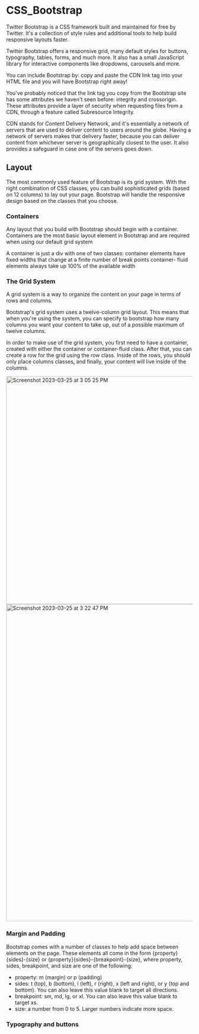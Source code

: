 # CSS_Bootstrap

Twitter Bootstrap is a CSS framework built and maintained for free by Twitter. It's a collection of style rules and additional tools to help build responsive layouts faster.

Twitter Bootstrap offers a responsive grid, many default styles for buttons, typography, tables, forms, and much more. It also has a small JavaScript library for interactive components like dropdowns, carousels and more.

You can include Bootstrap by:
copy and paste the CDN link tag into your HTML file and you will have Bootstrap right away!

You've probably noticed that the link tag you copy from the Bootstrap site has some attributes we haven't seen before: integrity and crossorigin. These attributes provide a layer of security when
requesting files from a CDN, through a feature called Subresource Integrity. 

CDN stands for Content Delivery Network, and it's essentially a network of servers that are used to deliver content to users around the globe. Having a network of servers makes that delivery faster, because you can deliver content from whichever server is geographically closest to the user. It also provides a safeguard in case one of the servers goes down.

## Layout

The most commonly used feature of Bootstrap is its grid system. With the right combination of CSS classes, you can build sophisticated grids (based on 12 columns) to lay out your page. Bootstrap will handle the responsive design based on the classes that you choose.

### Containers

Any layout that you build with Bootstrap should begin with a container. 
Containers are the most basic layout element in Bootstrap and are required when using our default grid system

A container is just a div with one of two classes: 
container elements have fixed widths that change at a finite number of break points
container- fluid elements always take up 100% of the available width

### The Grid System

A grid system is a way to organize the content on your page in terms of rows and columns.

Bootstrap's grid system uses a twelve-column grid layout. This means that when you're using the system, you can specify to bootstrap how many columns you want your content to take up, out of a possible maximum of twelve columns.

In order to make use of the grid system, you first need to have a container, created with either the container or container-fluid class. After that, you can create a row for the grid using the row class. Inside of the rows, you should only place columns classes, and finally, your content will live inside of the columns.



<img width="613" alt="Screenshot 2023-03-25 at 3 05 25 PM" src="https://user-images.githubusercontent.com/101606295/227736573-c2f9c679-03fe-45da-96ec-aff1a9a4a015.png">

<img width="853" alt="Screenshot 2023-03-25 at 3 22 47 PM" src="https://user-images.githubusercontent.com/101606295/227737348-a9bd214f-750e-4e66-8495-be5fe7771e64.png">

### Margin and Padding

Bootstrap comes with a number of classes to help add space between elements on the page. These elements all come in the form {property}{sides}-{size} or {property}{sides}-{breakpoint}-{size}, where property, sides, breakpoint, and size are one of the following:

- property: m (margin) or p (padding)
- sides: t (top), b (bottom), l (left), r (right), x (left and right), or y (top and bottom). You can also leave this value blank to target all directions.
- breakpoint: sm, md, lg, or xl. You can also leave this value blank to target xs.
- size: a number from 0 to 5. Larger numbers indicate more space.

### Typography and buttons


